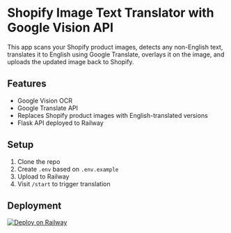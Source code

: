 # Shopify Image Text Translator with Google Vision API

This app scans your Shopify product images, detects any non-English text, translates it to English using Google Translate, overlays it on the image, and uploads the updated image back to Shopify.

## Features

- Google Vision OCR
- Google Translate API
- Replaces Shopify product images with English-translated versions
- Flask API deployed to Railway

## Setup

1. Clone the repo
2. Create `.env` based on `.env.example`
3. Upload to Railway
4. Visit `/start` to trigger translation

## Deployment

[![Deploy on Railway](https://railway.app/button.svg)](https://railway.app/new/template?template=https://github.com/YOUR_USERNAME/shopify-image-translator&envs=SHOPIFY_STORE_DOMAIN,SHOPIFY_ADMIN_TOKEN,GOOGLE_API_KEY)

